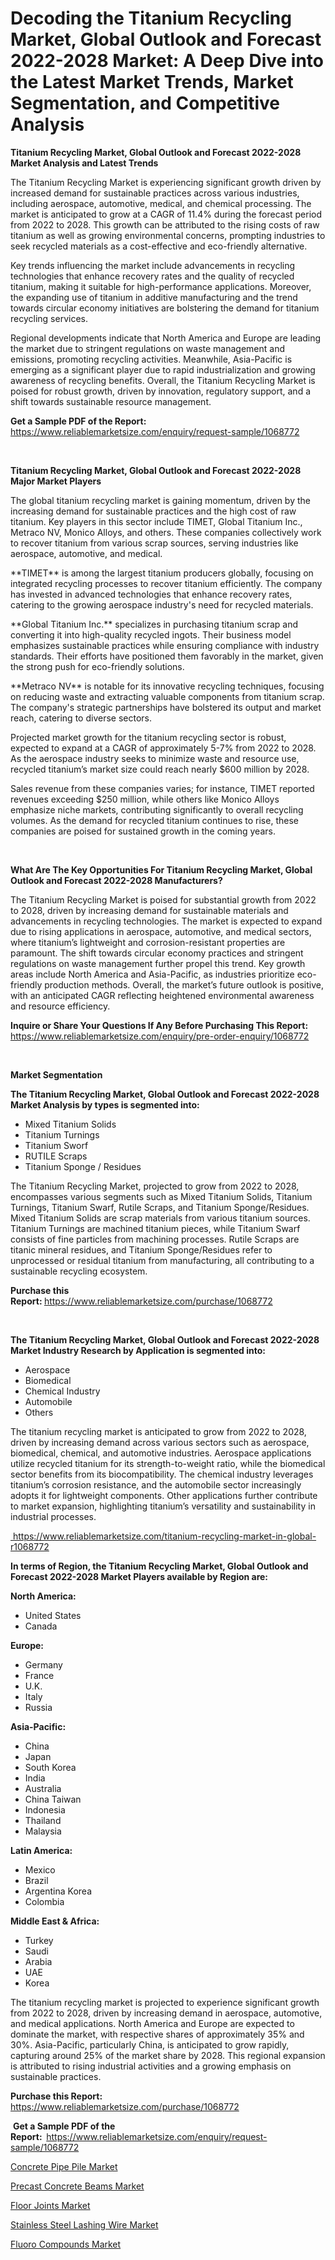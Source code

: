 <p><h1>Decoding the Titanium Recycling Market, Global Outlook and Forecast 2022-2028 Market: A Deep Dive into the Latest Market Trends, Market Segmentation, and Competitive Analysis</h1></p><p><strong>Titanium Recycling Market, Global Outlook and Forecast 2022-2028 Market Analysis and Latest Trends</strong></p>
<p><p>The Titanium Recycling Market is experiencing significant growth driven by increased demand for sustainable practices across various industries, including aerospace, automotive, medical, and chemical processing. The market is anticipated to grow at a CAGR of 11.4% during the forecast period from 2022 to 2028. This growth can be attributed to the rising costs of raw titanium as well as growing environmental concerns, prompting industries to seek recycled materials as a cost-effective and eco-friendly alternative.</p><p>Key trends influencing the market include advancements in recycling technologies that enhance recovery rates and the quality of recycled titanium, making it suitable for high-performance applications. Moreover, the expanding use of titanium in additive manufacturing and the trend towards circular economy initiatives are bolstering the demand for titanium recycling services.</p><p>Regional developments indicate that North America and Europe are leading the market due to stringent regulations on waste management and emissions, promoting recycling activities. Meanwhile, Asia-Pacific is emerging as a significant player due to rapid industrialization and growing awareness of recycling benefits. Overall, the Titanium Recycling Market is poised for robust growth, driven by innovation, regulatory support, and a shift towards sustainable resource management.</p></p>
<p><strong>Get a Sample PDF of the Report:&nbsp;</strong> <a href="https://www.reliablemarketsize.com/enquiry/request-sample/1068772">https://www.reliablemarketsize.com/enquiry/request-sample/1068772</a></p>
<p>&nbsp;</p>
<p><strong>Titanium Recycling Market, Global Outlook and Forecast 2022-2028 Major Market Players</strong></p>
<p><p>The global titanium recycling market is gaining momentum, driven by the increasing demand for sustainable practices and the high cost of raw titanium. Key players in this sector include TIMET, Global Titanium Inc., Metraco NV, Monico Alloys, and others. These companies collectively work to recover titanium from various scrap sources, serving industries like aerospace, automotive, and medical.</p><p>**TIMET** is among the largest titanium producers globally, focusing on integrated recycling processes to recover titanium efficiently. The company has invested in advanced technologies that enhance recovery rates, catering to the growing aerospace industry's need for recycled materials. </p><p>**Global Titanium Inc.** specializes in purchasing titanium scrap and converting it into high-quality recycled ingots. Their business model emphasizes sustainable practices while ensuring compliance with industry standards. Their efforts have positioned them favorably in the market, given the strong push for eco-friendly solutions.</p><p>**Metraco NV** is notable for its innovative recycling techniques, focusing on reducing waste and extracting valuable components from titanium scrap. The company's strategic partnerships have bolstered its output and market reach, catering to diverse sectors.</p><p>Projected market growth for the titanium recycling sector is robust, expected to expand at a CAGR of approximately 5-7% from 2022 to 2028. As the aerospace industry seeks to minimize waste and resource use, recycled titanium’s market size could reach nearly $600 million by 2028.</p><p>Sales revenue from these companies varies; for instance, TIMET reported revenues exceeding $250 million, while others like Monico Alloys emphasize niche markets, contributing significantly to overall recycling volumes. As the demand for recycled titanium continues to rise, these companies are poised for sustained growth in the coming years.</p></p>
<p>&nbsp;</p>
<p><strong>What Are The Key Opportunities For Titanium Recycling Market, Global Outlook and Forecast 2022-2028 Manufacturers?</strong></p>
<p><p>The Titanium Recycling Market is poised for substantial growth from 2022 to 2028, driven by increasing demand for sustainable materials and advancements in recycling technologies. The market is expected to expand due to rising applications in aerospace, automotive, and medical sectors, where titanium’s lightweight and corrosion-resistant properties are paramount. The shift towards circular economy practices and stringent regulations on waste management further propel this trend. Key growth areas include North America and Asia-Pacific, as industries prioritize eco-friendly production methods. Overall, the market’s future outlook is positive, with an anticipated CAGR reflecting heightened environmental awareness and resource efficiency.</p></p>
<p><strong>Inquire or Share Your Questions If Any Before Purchasing This Report:</strong> <a href="https://www.reliablemarketsize.com/enquiry/pre-order-enquiry/1068772">https://www.reliablemarketsize.com/enquiry/pre-order-enquiry/1068772</a></p>
<p>&nbsp;</p>
<p><strong>Market Segmentation</strong></p>
<p><strong>The Titanium Recycling Market, Global Outlook and Forecast 2022-2028 Market Analysis by types is segmented into:</strong></p>
<p><ul><li>Mixed Titanium Solids</li><li>Titanium Turnings</li><li>Titanium Sworf</li><li>RUTILE Scraps</li><li>Titanium Sponge / Residues</li></ul></p>
<p><p>The Titanium Recycling Market, projected to grow from 2022 to 2028, encompasses various segments such as Mixed Titanium Solids, Titanium Turnings, Titanium Swarf, Rutile Scraps, and Titanium Sponge/Residues. Mixed Titanium Solids are scrap materials from various titanium sources. Titanium Turnings are machined titanium pieces, while Titanium Swarf consists of fine particles from machining processes. Rutile Scraps are titanic mineral residues, and Titanium Sponge/Residues refer to unprocessed or residual titanium from manufacturing, all contributing to a sustainable recycling ecosystem.</p></p>
<p><strong>Purchase this Report:&nbsp;</strong><a href="https://www.reliablemarketsize.com/purchase/1068772">https://www.reliablemarketsize.com/purchase/1068772</a></p>
<p>&nbsp;</p>
<p><strong>The Titanium Recycling Market, Global Outlook and Forecast 2022-2028 Market Industry Research by Application is segmented into:</strong></p>
<p><ul><li>Aerospace</li><li>Biomedical</li><li>Chemical Industry</li><li>Automobile</li><li>Others</li></ul></p>
<p><p>The titanium recycling market is anticipated to grow from 2022 to 2028, driven by increasing demand across various sectors such as aerospace, biomedical, chemical, and automotive industries. Aerospace applications utilize recycled titanium for its strength-to-weight ratio, while the biomedical sector benefits from its biocompatibility. The chemical industry leverages titanium’s corrosion resistance, and the automobile sector increasingly adopts it for lightweight components. Other applications further contribute to market expansion, highlighting titanium’s versatility and sustainability in industrial processes.</p></p>
<p><a href="https://www.reliablemarketsize.com/titanium-recycling-market-in-global-r1068772">&nbsp;https://www.reliablemarketsize.com/titanium-recycling-market-in-global-r1068772</a></p>
<p><strong>In terms of Region, the Titanium Recycling Market, Global Outlook and Forecast 2022-2028 Market Players available by Region are:</strong></p>
<p>
    <p> <strong> North America: </strong>
        <ul>
            <li>United States</li>
            <li>Canada</li>
        </ul>
        </p> 
    <p> <strong> Europe: </strong>
        <ul>
            <li>Germany</li>
            <li>France</li>
            <li>U.K.</li>
            <li>Italy</li>
            <li>Russia</li>
        </ul>
        </p> 
    <p> <strong> Asia-Pacific: </strong>
        <ul>
            <li>China</li>
            <li>Japan</li>
            <li>South Korea</li>
            <li>India</li>
            <li>Australia</li>
            <li>China Taiwan</li>
            <li>Indonesia</li>
            <li>Thailand</li>
            <li>Malaysia</li>
        </ul>
        </p> 
    <p> <strong> Latin America: </strong>
        <ul>
            <li>Mexico</li>
            <li>Brazil</li>
            <li>Argentina Korea</li>
            <li>Colombia</li>
        </ul>
        </p> 
    <p> <strong> Middle East & Africa: </strong>
        <ul>
            <li>Turkey</li>
            <li>Saudi</li>
            <li>Arabia</li>
            <li>UAE</li>
            <li>Korea</li>
        </ul>
    </p>
    </p>
<p><p>The titanium recycling market is projected to experience significant growth from 2022 to 2028, driven by increasing demand in aerospace, automotive, and medical applications. North America and Europe are expected to dominate the market, with respective shares of approximately 35% and 30%. Asia-Pacific, particularly China, is anticipated to grow rapidly, capturing around 25% of the market share by 2028. This regional expansion is attributed to rising industrial activities and a growing emphasis on sustainable practices.</p></p>
<p><strong>Purchase this Report: </strong><a href="https://www.reliablemarketsize.com/purchase/1068772">https://www.reliablemarketsize.com/purchase/1068772</a></p>
<p>&nbsp;<strong>Get a Sample PDF of the Report:&nbsp;&nbsp;</strong><a href="https://www.reliablemarketsize.com/enquiry/request-sample/1068772">https://www.reliablemarketsize.com/enquiry/request-sample/1068772</a></p>
<p><strong></strong></p>
<p><p><a href="https://issuu.com/reportprime-2/docs/concrete-pipe-pile-market-size-2030_de58583be3cedb">Concrete Pipe Pile Market</a></p><p><a href="https://issuu.com/reportprime-2/docs/precast-concrete-beams-market-size-_47630112bcef21">Precast Concrete Beams Market</a></p><p><a href="https://medium.com/@teguhbavarian07_99894/the-comprehensive-floor-joints-market-research-report-is-essential-for-understanding-current-bf947c22b67c">Floor Joints Market</a></p><p><a href="https://www.linkedin.com/pulse/stainless-steel-lashing-wire-market-share-new-trends-gppje?trackingId=UyRizwshQASW8luVILJovQ%3D%3D">Stainless Steel Lashing Wire Market</a></p><p><a href="https://medium.com/@teguhbavarian07_99894/the-fluoro-compounds-market-research-report-provides-an-in-depth-and-up-to-date-analysis-of-the-98e946cff785">Fluoro Compounds Market</a></p></p>
